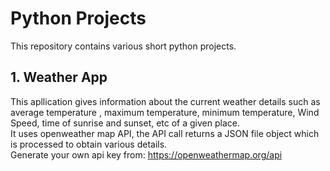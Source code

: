 # Python Projects
This repository contains various short python projects.
## 1. Weather App
This apllication gives information about the current weather details such as average temperature , maximum temperature, minimum temperature, Wind Speed, time of sunrise and sunset, etc of a given place.<br>
It uses openweather map API, the API call returns a JSON file object which is processed to obtain various details.<br>
Generate your own api key from: https://openweathermap.org/api
